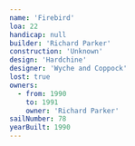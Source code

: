 ```yaml
---
name: 'Firebird'
loa: 22
handicap: null
builder: 'Richard Parker'
construction: 'Unknown'
design: 'Hardchine'
designer: 'Wyche and Coppock'
lost: true
owners:
  - from: 1990
    to: 1991
    owner: 'Richard Parker'
sailNumber: 78
yearBuilt: 1990
---
```

